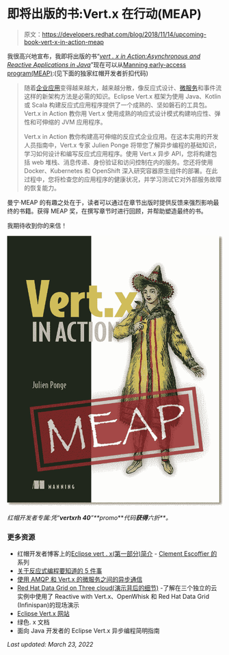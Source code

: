 # 即将出版的书:Vert.x 在行动(MEAP)

> 原文：<https://developers.redhat.com/blog/2018/11/14/upcoming-book-vert-x-in-action-meap>

我很高兴地宣布，我即将出版的书“*[vert . x in Action:Asynchronous and Reactive Applications in Java](https://www.manning.com/books/vertx-in-action?a_aid=vertx-in-action&a_bid=22152024)*”现在可以从[Manning early-access program(MEAP)](https://www.manning.com/meap-catalog):(见下面的独家红帽开发者折扣代码)

> 随着[企业应用](https://developers.redhat.com/topics/enterprise-java/)变得越来越大，越来越分散，像反应式设计、[微服务](https://developers.redhat.com/topics/microservices/)和事件流这样的新架构方法是必需的知识。Eclipse Vert.x 框架为使用 Java、Kotlin 或 Scala 构建反应式应用程序提供了一个成熟的、坚如磐石的工具包。Vert.x in Action 教你用 Vert.x 使用成熟的响应式设计模式构建响应性、弹性和可伸缩的 JVM 应用程序。
> 
> Vert.x in Action 教你构建高可伸缩的反应式企业应用。在这本实用的开发人员指南中，Vert.x 专家 Julien Ponge 将带您了解异步编程的基础知识，学习如何设计和编写反应式应用程序。使用 Vert.x 异步 API，您将构建包括 web 堆栈、消息传递、身份验证和访问控制在内的服务。您还将使用 Docker、Kubernetes 和 OpenShift 深入研究容器原生组件的部署。在此过程中，您将检查您的应用程序的健康状况，并学习测试它对外部服务故障的恢复能力。

曼宁·MEAP 的有趣之处在于，读者可以通过在章节出版时提供反馈来强烈影响最终的书籍。获得 MEAP 奖，在撰写章节时进行回顾，并帮助塑造最终的书。

我期待收到你的来信！

[![](img/6d92864f698427c4709bca08fdca421c.png)](https://www.manning.com/books/vertx-in-action?a_aid=vertx-in-action&a_bid=22152024)

*红帽开发者专属:凭“**vertxrh 40**”**promo****代码**获得**六折**。*

### 更多资源

*   红帽开发者博客上的[Eclipse vert . x(第一部分)简介](https://developers.redhat.com/blog/2018/03/13/eclipse-vertx-first-application/) - [Clement Escoffier 的](https://developers.redhat.com/blog/author/cescoffier/)系列
*   [关于反应式编程要知道的 5 件事](https://developers.redhat.com/blog/2017/06/30/5-things-to-know-about-reactive-programming/)
*   [使用 AMQP 和 Vert.x 的微服务之间的异步通信](https://developers.redhat.com/blog/2018/08/30/microservices-async-communications-amqp-vertx/)
*   [Red Hat Data Grid on Three cloud(演示背后的细节)](https://developers.redhat.com/blog/2018/06/19/red-hat-data-grid-on-three-clouds/) -了解在三个独立的云实例中使用了 Reactive with Vert.x、OpenWhisk 和 Red Hat Data Grid (Infinispan)的现场演示
*   [Eclipse Vert.x 网站](https://vertx.io/)
*   绿色. x 文档
*   面向 Java 开发者的 Eclipse Vert.x 异步编程简明指南

*Last updated: March 23, 2022*